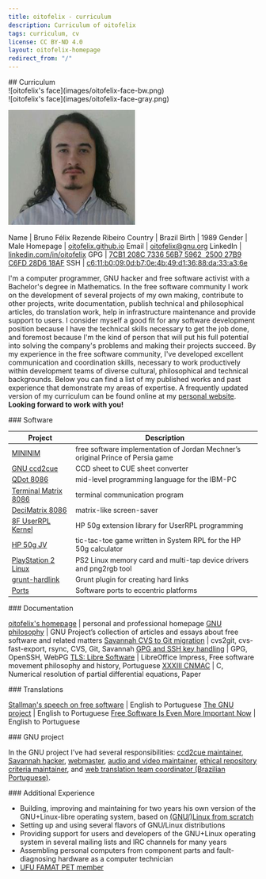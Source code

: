 ```yaml
---
title: oitofelix - curriculum
description: Curriculum of oitofelix
tags: curriculum, cv
license: CC BY-ND 4.0
layout: oitofelix-homepage
redirect_from: "/"
---
```

<div id="curriculum" markdown="1">
## Curriculum

<div id="face-bw" markdown="1">
![oitofelix's face](images/oitofelix-face-bw.png)
</div>

<div id="face-gray" markdown="1">
![oitofelix's face](images/oitofelix-face-gray.png)
</div>

![oitofelix's face](images/oitofelix-face.jpg)


<div id="identity" markdown="1">

Name     | Bruno Félix Rezende Ribeiro
Country  | Brazil
Birth    | 1989
Gender   | Male
Homepage | [oitofelix.github.io](http://oitofelix.github.io/)
Email    | [oitofelix@gnu.org](mailto:oitofelix@gnu.org)
LinkedIn | [linkedin.com/in/oitofelix](http://www.linkedin.com/in/oitofelix)
GPG      | [7CB1 208C 7336 56B7 5962  2500 27B9 C6FD 28D6 18AF](/oitofelix.gpg)
SSH      | [c6:11:b0:09:0d:b7:0e:4b:49:d1:36:88:da:33:a3:6e](/oitofelix.ssh)

</div>

I'm a computer programmer, GNU hacker and free software activist with
a Bachelor's degree in Mathematics.  In the free software community I
work on the development of several projects of my own making,
contribute to other projects, write documentation, publish technical
and philosophical articles, do translation work, help in
infrastructure maintenance and provide support to users.  I consider
myself a good fit for any software development position because I have
the technical skills necessary to get the job done, and foremost
because I'm the kind of person that will put his full potential into
solving the company's problems and making their projects succeed. By
my experience in the free software community, I've developed excellent
communication and coordination skills, necessary to work productively
within development teams of diverse cultural, philosophical and
technical backgrounds.  Below you can find a list of my published
works and past experience that demonstrate my areas of expertise.  A
frequently updated version of my curriculum can be found online at my
[personal website](http://oitofelix.github.io/curriculum.html).
**Looking forward to work with you!**


<!-- Software -->
<div class="no-break" markdown="1">
### Software

Project | Description
--------|--------
[MININIM](mininim/) | free software implementation of Jordan Mechner’s original Prince of Persia game
[GNU ccd2cue](http://www.gnu.org/software/ccd2cue/) | CCD sheet to CUE sheet converter
[QDot 8086](qdot-8086/) | mid-level programming language for the IBM-PC
[Terminal Matrix 8086](terminal-matrix-8086/) | terminal communication program
[DeciMatrix 8086](decimatrix-8086/) | matrix-like screen-saver
[8F UserRPL Kernel](8f-userrpl-kernel/) | HP 50g extension library for UserRPL programming
[HP 50g JV](http://www.hpcalc.org/details.php?id=7171) | tic-tac-toe game written in System RPL for the HP 50g calculator
[PlayStation 2 Linux](ps2-linux/) | PS2 Linux memory card and multi-tap device drivers and png2rgb tool
[grunt-hardlink](http://www.npmjs.com/package/grunt-hardlink) | Grunt plugin for creating hard links
[Ports](ports/) | Software ports to eccentric platforms

<!-- [MerpC](merpc/) | Cordova-based thin client for systems serving databases through web services -->

</div>


<!-- Documentation -->
<div class="no-break" markdown="1">
### Documentation

[oitofelix's homepage](/) | personal and professional homepage
[GNU philosophy](gnu-philosophy/) | GNU Project’s collection of articles and essays about free software and related matters
[Savannah CVS to Git migration](article-savannah-cvs-to-git-migration/) | cvs2git, cvs-fast-export, rsync, CVS, Git, Savannah
[GPG and SSH key handling](article-gpg-and-ssh-key-handling/) | GPG, OpenSSH, WebPG
[TLS: Libre Software](presentation-tls-libre-software/) | LibreOffice Impress, Free software movement philosophy and history, Portuguese
[XXXIII CNMAC](http://www.sbmac.org.br/eventos/cnmac/xxxiii_cnmac/pdf/481.pdf) | C, Numerical resolution of partial differential equations, Paper

</div>


<!-- Translations -->
<div class="no-break" markdown="1">
### Translations

[Stallman's speech on free software](translation-stallman-speech-on-free-software) | English to Portuguese
[The GNU project](http://www.gnu.org/gnu/thegnuproject.pt-br.html) | English to Portuguese
[Free Software Is Even More Important Now](http://www.gnu.org/philosophy/free-software-even-more-important.pt-br.html) | English to Portuguese

</div>


<!-- GNU project -->
<div class="no-break" markdown="1">
### GNU project

In the GNU project I've had several responsibilities:
[ccd2cue maintainer](http://www.gnu.org/software/ccd2cue/),
[Savannah hacker](https://savannah.gnu.org/project/memberlist.php?group=administration),
[webmaster](http://www.gnu.org/people/webmeisters.html#oitofelix),
[audio and video maintainer](http://audio-video.gnu.org/),
[ethical repository criteria maintainer](http://www.gnu.org/software/repo-criteria.html#oitofelix),
and [web translation team coordinator (Brazilian Portuguese)](http://www.gnu.org/server/standards/translations/pt-br/updates.html#table-contrib-ranking).
</div>


<!-- Additional Experience -->
<div class="no-break" markdown="1">
### Additional Experience

- Building, improving and maintaining for two years his own version of
  the GNU+Linux-libre operating system, based on
  [(GNU/)Linux from scratch](http://www.linuxfromscratch.org/)
- Setting up and using several flavors of GNU/Linux distributions
- Providing support for users and developers of the GNU+Linux
  operating system in several mailing lists and IRC channels for many
  years
- Assembling personal computers from component parts and
  fault-diagnosing hardware as a computer technician
- [UFU FAMAT PET member](http://www.portal.famat.ufu.br/node/274)

</div>


</div>
